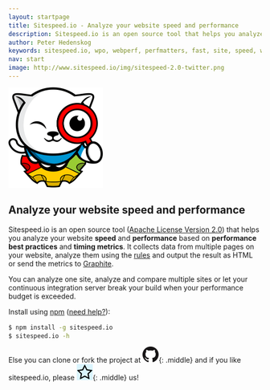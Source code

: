 ```yaml
---
layout: startpage
title: Sitespeed.io - Analyze your website speed and performance
description: Sitespeed.io is an open source tool that helps you analyze and optimize your website speed and performance, based on performance best practices. Run it locally or use it in your continous integration. Download or fork it on Github!
author: Peter Hedenskog
keywords: sitespeed.io, wpo, webperf, perfmatters, fast, site, speed, web performance optimization, analyze, best practices, continous integration
nav: start
image: http://www.sitespeed.io/img/sitespeed-2.0-twitter.png
---
```

<img src="img/sitespeed.io-logo-large2.png" class="pull-left img-big" alt="Sitespeed.io logo" width="188" height="200" onLoad="markUserTime('logoTime')">

## Analyze your website speed and performance

Sitespeed.io is an open source tool ([Apache License Version 2.0](https://github.com/sitespeedio/sitespeed.io/blob/master/LICENSE)) that helps you analyze your website **speed** and **performance** based on **performance best practices** and **timing metrics**. It collects data from multiple pages on your website, analyze them using the [rules](/rules/) and output the result as HTML or send the metrics to [Graphite](/documentation/#graphite).

You can analyze one site, analyze and compare multiple sites or let your continuous integration server break your build when your performance budget is exceeded.

Install using [npm](https://www.npmjs.org/) ([need help?](/documentation/#download-and-installation)):

~~~ bash
$ npm install -g sitespeed.io
$ sitespeed.io -h
~~~

Else you can clone or fork the project at [![Github](/img/GitHub-Mark-32px.png)](https://github.com/sitespeedio/sitespeed.io/issues){: .middle} and if you like sitespeed.io, please [![Give us a star](/img/star2.png)](https://github.com/sitespeedio/sitespeed.io/stargazers){: .middle} us!

